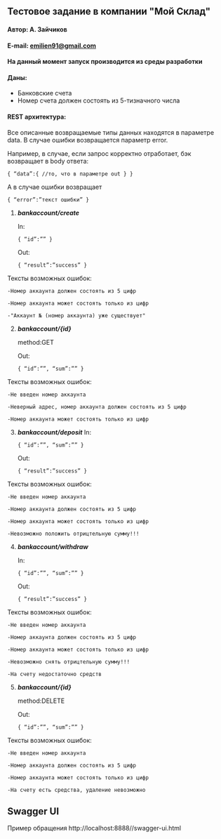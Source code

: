 ## Тестовое задание в компании "Мой Склад"

#### Автор: А. Зайчиков
#### E-mail: emilien91@gmail.com

#### На данный момент запуск производится из среды разработки 

#### Даны: 

* Банковские счета
* Номер счета должен состоять из 5-тизначного числа

#### REST архитектура:

Все описанные возвращаемые типы данных находятся в параметре data. В случае ошибки возвращается параметр error.

Например, в случае, если запрос корректно отработает, бэк возвращает в body ответа:

`{
    “data”:{
        //то, что в параметре out
    }
 }`

А в случае ошибки возвращает 

`{
    “error”:”текст ошибки”
}`


 
1. ***bankaccount/create***

    In:

    `{
  “id”:””
}`

    Out:

    `{
    “result”:”success”
}`

Тексты возможных ошибок:

	-Номер аккаунта должен состоять из 5 цифр
	
	-Номер аккаунта может состоять только из цифр
	
	-"Аккаунт № (номер аккаунта) уже существует"
	
	
	
2. ***bankaccount/{id}***

    method:GET

    Out:

    `{
  “id”:””,
  “sum”:””
}`

Тексты возможных ошибок:

	-Не введен номер аккаунта
	
	-Неверный адрес, номер аккаунта должен состоять из 5 цифр
	
	-Номер аккаунта может состоять только из цифр
	

3. ***bankaccount/deposit***
    In:

    `{
  “id”:””,
  “sum”:””
}`

    Out:

    `{
    “result”:”success”
}`

Тексты возможных ошибок:

	-Не введен номер аккаунта
	
	-Номер аккаунта должен состоять из 5 цифр
	
	-Номер аккаунта может состоять только из цифр
	
	-Невозможно положить отрицтельную сумму!!!
	

4. ***bankaccount/withdraw***

    In:

    `{
  “id”:””,
  “sum”:””
}`

    Out:

    `{
    “result”:”success”
}`

Тексты возможных ошибок:

	-Не введен номер аккаунта
	
	-Номер аккаунта должен состоять из 5 цифр
	
	-Номер аккаунта может состоять только из цифр
	
	-Невозможно снять отрицтельную сумму!!!
	
	-На счету недостаточно средств


5. ***bankaccount/{id}***

    method:DELETE

    Out:

    `{
  “id”:””,
  “sum”:””
}`

Тексты возможных ошибок:

	-Не введен номер аккаунта
	
	-Номер аккаунта должен состоять из 5 цифр
	
	-Номер аккаунта может состоять только из цифр
	
	-На счету есть средства, удаление невозможно
	
	
	
Swagger UI
-
Пример обращения http://localhost:8888//swagger-ui.html